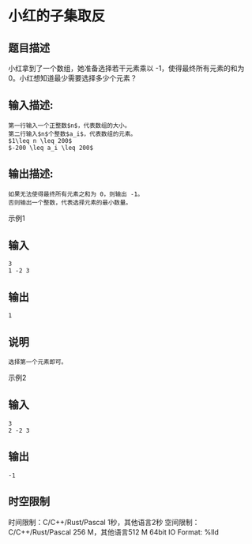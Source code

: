 # 小红的子集取反

## 题目描述

小红拿到了一个数组，她准备选择若干元素乘以 -1，使得最终所有元素的和为 0。小红想知道最少需要选择多少个元素？

## 输入描述:
    
    
    第一行输入一个正整数$n$，代表数组的大小。  
    第二行输入$n$个整数$a_i$，代表数组的元素。  
    $1\leq n \leq 200$  
    $-200 \leq a_i \leq 200$

## 输出描述:
    
    
    如果无法使得最终所有元素之和为 0，则输出 -1。  
    否则输出一个整数，代表选择元素的最小数量。

示例1 

## 输入
    
    
    3
    1 -2 3

## 输出
    
    
    1

## 说明
    
    
    选择第一个元素即可。

示例2 

## 输入
    
    
    3
    2 -2 3

## 输出
    
    
    -1


## 时空限制

时间限制：C/C++/Rust/Pascal 1秒，其他语言2秒
空间限制：C/C++/Rust/Pascal 256 M，其他语言512 M
64bit IO Format: %lld